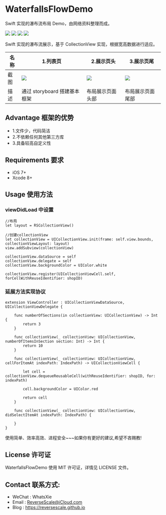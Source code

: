 # WaterfallsFlowDemo
Swift 实现的瀑布流布局 Demo，由网络资料整理而成。

![](https://img.shields.io/badge/platform-iOS-red.svg) 
![](https://img.shields.io/badge/language-Swift-orange.svg) 
![](https://img.shields.io/badge/download-205K-brightgreen.svg)
![](https://img.shields.io/badge/license-MIT%20License-brightgreen.svg) 

Swift 实现的瀑布流展示，基于 CollectionView 实现，根据宽高数据进行适应。

| 名称 |1.列表页 |2.展示页头 |3.展示页尾 |
| ------------- | ------------- | ------------- | ------------- |
| 截图 | ![](http://og1yl0w9z.bkt.clouddn.com/17-9-15/5454399.jpg) | ![](http://og1yl0w9z.bkt.clouddn.com/17-9-15/37963953.jpg) | ![](http://og1yl0w9z.bkt.clouddn.com/17-9-15/74870795.jpg) |
| 描述 | 通过 storyboard 搭建基本框架 | 布局展示页面头部 | 布局展示页面尾部 |


## Advantage 框架的优势
* 1.文件少，代码简洁
* 2.不依赖任何其他第三方库
* 3.具备较高自定义性


## Requirements 要求
* iOS 7+
* Xcode 8+


## Usage 使用方法
### viewDidLoad 中设置
```
//布局
let layout = RSCollectionView()

//创建collectionView
let collectionView = UICollectionView.init(frame: self.view.bounds, collectionViewLayout: layout)
view.addSubview(collectionView)

collectionView.dataSource = self
collectionView.delegate = self
collectionView.backgroundColor = UIColor.white

collectionView.register(UICollectionViewCell.self, forCellWithReuseIdentifier: shopID)
```
### 延展方法实现协议
```
extension ViewController : UICollectionViewDataSource, UICollectionViewDelegate {
    
    func numberOfSections(in collectionView: UICollectionView) -> Int {
        return 3
    }
    
    func collectionView(_ collectionView: UICollectionView, numberOfItemsInSection section: Int) -> Int {
        return 10
    }
    
    func collectionView(_ collectionView: UICollectionView, cellForItemAt indexPath: IndexPath) -> UICollectionViewCell {
        
        let cell = collectionView.dequeueReusableCell(withReuseIdentifier: shopID, for: indexPath)
        
        cell.backgroundColor = UIColor.red
        
        return cell
    }
    
    func collectionView(_ collectionView: UICollectionView, didSelectItemAt indexPath: IndexPath) {
        
    }
}
```

使用简单、效率高效、进程安全~~~如果你有更好的建议,希望不吝赐教!


## License 许可证
WaterfallsFlowDemo 使用 MIT 许可证，详情见 LICENSE 文件。


## Contact 联系方式:
* WeChat : WhatsXie
* Email : ReverseScale@iCloud.com
* Blog : https://reversescale.github.io
